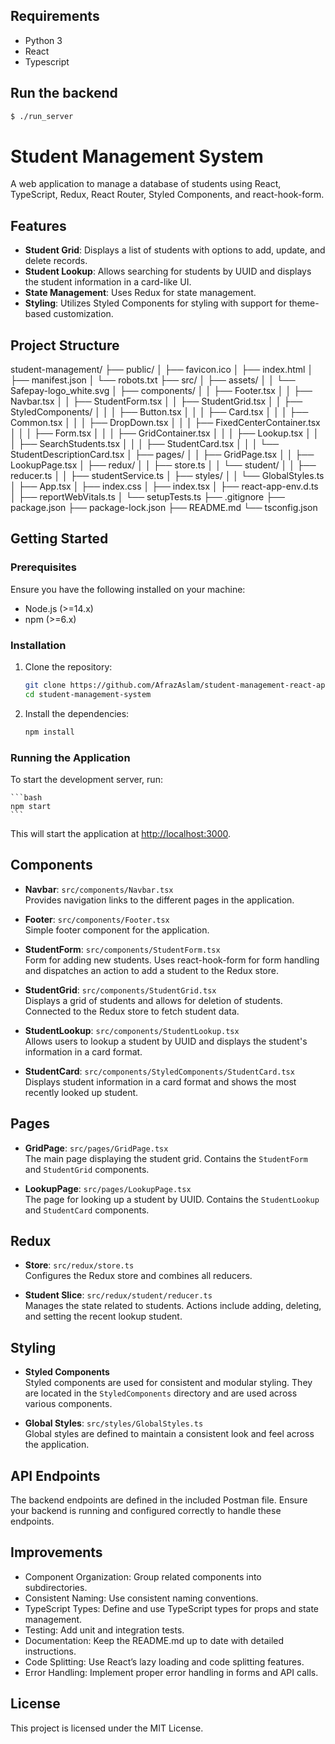 ## Requirements

- Python 3
- React
- Typescript

## Run the backend

```bash
$ ./run_server
```

# Student Management System

A web application to manage a database of students using React, TypeScript, Redux, React Router, Styled Components, and react-hook-form.

## Features

- **Student Grid**: Displays a list of students with options to add, update, and delete records.
- **Student Lookup**: Allows searching for students by UUID and displays the student information in a card-like UI.
- **State Management**: Uses Redux for state management.
- **Styling**: Utilizes Styled Components for styling with support for theme-based customization.

## Project Structure

student-management/
├── public/
│ ├── favicon.ico
│ ├── index.html
│ ├── manifest.json
│ └── robots.txt
├── src/
│ ├── assets/
│ │ └── Safepay-logo_white.svg
│ ├── components/
│ │ ├── Footer.tsx
│ │ ├── Navbar.tsx
│ │ ├── StudentForm.tsx
│ │ ├── StudentGrid.tsx
│ │ ├── StyledComponents/
│ │ │ ├── Button.tsx
│ │ │ ├── Card.tsx
│ │ │ ├── Common.tsx
│ │ │ ├── DropDown.tsx
│ │ │ ├── FixedCenterContainer.tsx
│ │ │ ├── Form.tsx
│ │ │ ├── GridContainer.tsx
│ │ │ ├── Lookup.tsx
│ │ │ ├── SearchStudents.tsx
│ │ │ ├── StudentCard.tsx
│ │ │ └── StudentDescriptionCard.tsx
│ ├── pages/
│ │ ├── GridPage.tsx
│ │ ├── LookupPage.tsx
│ ├── redux/
│ │ ├── store.ts
│ │ └── student/
│ │ ├── reducer.ts
│ │ ├── studentService.ts
│ ├── styles/
│ │ └── GlobalStyles.ts
│ ├── App.tsx
│ ├── index.css
│ ├── index.tsx
│ ├── react-app-env.d.ts
│ ├── reportWebVitals.ts
│ └── setupTests.ts
├── .gitignore
├── package.json
├── package-lock.json
├── README.md
└── tsconfig.json

## Getting Started

### Prerequisites

Ensure you have the following installed on your machine:

- Node.js (>=14.x)
- npm (>=6.x)

### Installation

1. Clone the repository:

   ```bash
   git clone https://github.com/AfrazAslam/student-management-react-app.git
   cd student-management-system
   ```

2. Install the dependencies:

   ```bash
   npm install
   ```

### Running the Application

To start the development server, run:

    ```bash
    npm start
    ```

This will start the application at [http://localhost:3000](http://localhost:3000).

## Components

- **Navbar**: `src/components/Navbar.tsx`  
  Provides navigation links to the different pages in the application.

- **Footer**: `src/components/Footer.tsx`  
  Simple footer component for the application.

- **StudentForm**: `src/components/StudentForm.tsx`  
  Form for adding new students. Uses react-hook-form for form handling and dispatches an action to add a student to the Redux store.

- **StudentGrid**: `src/components/StudentGrid.tsx`  
  Displays a grid of students and allows for deletion of students. Connected to the Redux store to fetch student data.

- **StudentLookup**: `src/components/StudentLookup.tsx`  
  Allows users to lookup a student by UUID and displays the student's information in a card format.

- **StudentCard**: `src/components/StyledComponents/StudentCard.tsx`  
  Displays student information in a card format and shows the most recently looked up student.

## Pages

- **GridPage**: `src/pages/GridPage.tsx`  
  The main page displaying the student grid. Contains the `StudentForm` and `StudentGrid` components.

- **LookupPage**: `src/pages/LookupPage.tsx`  
  The page for looking up a student by UUID. Contains the `StudentLookup` and `StudentCard` components.

## Redux

- **Store**: `src/redux/store.ts`  
  Configures the Redux store and combines all reducers.

- **Student Slice**: `src/redux/student/reducer.ts`  
  Manages the state related to students. Actions include adding, deleting, and setting the recent lookup student.

## Styling

- **Styled Components**  
  Styled components are used for consistent and modular styling. They are located in the `StyledComponents` directory and are used across various components.

- **Global Styles**: `src/styles/GlobalStyles.ts`  
  Global styles are defined to maintain a consistent look and feel across the application.

## API Endpoints

The backend endpoints are defined in the included Postman file. Ensure your backend is running and configured correctly to handle these endpoints.

## Improvements

- Component Organization: Group related components into subdirectories.
- Consistent Naming: Use consistent naming conventions.
- TypeScript Types: Define and use TypeScript types for props and state management.
- Testing: Add unit and integration tests.
- Documentation: Keep the README.md up to date with detailed instructions.
- Code Splitting: Use React’s lazy loading and code splitting features.
- Error Handling: Implement proper error handling in forms and API calls.

## License

This project is licensed under the MIT License.

